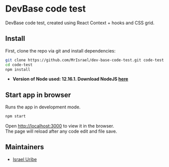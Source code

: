 # DevBase code test
DevBase code test, created using React Context + hooks and CSS grid.

## Install
First, clone the repo via git and install dependencies:

```bash
git clone https://github.com/MrIsrael/dev-base-code-test.git code-test
cd code-test
npm install
```

- **Version of Node used: 12.16.1. Download NodeJS [here](https://nodejs.org/en/)**

## Start app in browser
Runs the app in development mode.

```bash
npm start
```

Open [http://localhost:3000](http://localhost:3000) to view it in the browser.<br />
The page will reload after any code edit and file save.

## Maintainers
- [Israel Uribe](https://github.com/MrIsrael)

<!-- ## License
MIT © [DevBase code test](https://github.com/MrIsrael/dev-base-code-test) -->
